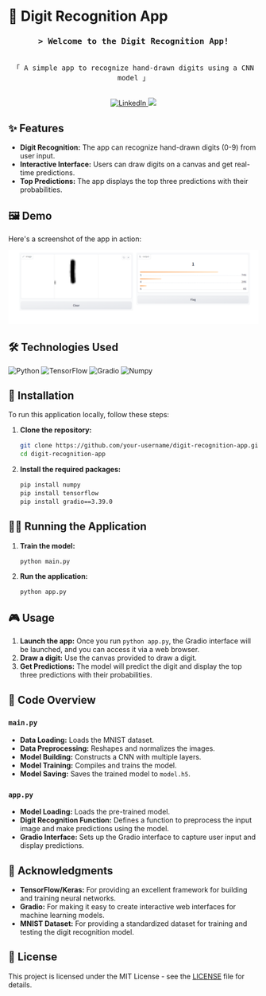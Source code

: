# 🎨 Digit Recognition App
<!-- Intro  -->
<h3 align="center">
  <samp>&gt; Welcome to the Digit Recognition App!</samp>
</h3>

<p align="center"> 
  <samp>
    <br>
    「 A simple app to recognize hand-drawn digits using a CNN model 」
    <br>
    <br>
  </samp>
</p>

<p align="center">
 <a href="https://linkedin.com/in/ericivara" target="_blank">
  <img src="https://img.shields.io/badge/LinkedIn-0077B5?style=for-the-badge&logo=linkedin&logoColor=white" alt="LinkedIn"/>
 </a>
 <a href="https://twitter.com/ericivara" target="_blank">
  <img src="https://img.shields.io/badge/Twitter-1DA1F2?style=for-the-badge&logo=twitter&logoColor=white" />
 </a>
</p>

## ✨ Features

- **Digit Recognition:** The app can recognize hand-drawn digits (0-9) from user input.
- **Interactive Interface:** Users can draw digits on a canvas and get real-time predictions.
- **Top Predictions:** The app displays the top three predictions with their probabilities.

## 🖼️ Demo

Here's a screenshot of the app in action:

![Demo Screenshot](demoImage.png)

## 🛠️ Technologies Used

![Python](https://img.shields.io/badge/Python-3776AB?style=for-the-badge&logo=python&logoColor=white)
![TensorFlow](https://img.shields.io/badge/TensorFlow-FF6F00?style=for-the-badge&logo=tensorflow&logoColor=white)
![Gradio](https://img.shields.io/badge/Gradio-FF6F00?style=for-the-badge&logo=gradio&logoColor=white)
![Numpy](https://img.shields.io/badge/Numpy-013243?style=for-the-badge&logo=numpy&logoColor=white)

## 🚀 Installation

To run this application locally, follow these steps:

1. **Clone the repository:**
    ```sh
    git clone https://github.com/your-username/digit-recognition-app.git
    cd digit-recognition-app
    ```

2. **Install the required packages:**
    ```sh
    pip install numpy
    pip install tensorflow
    pip install gradio==3.39.0
    ```

## 🏃‍♂️ Running the Application

1. **Train the model:**
    ```sh
    python main.py
    ```

2. **Run the application:**
    ```sh
    python app.py
    ```

## 🎮 Usage

1. **Launch the app:** Once you run `python app.py`, the Gradio interface will be launched, and you can access it via a web browser.
2. **Draw a digit:** Use the canvas provided to draw a digit.
3. **Get Predictions:** The model will predict the digit and display the top three predictions with their probabilities.

## 📂 Code Overview

### `main.py`

- **Data Loading:** Loads the MNIST dataset.
- **Data Preprocessing:** Reshapes and normalizes the images.
- **Model Building:** Constructs a CNN with multiple layers.
- **Model Training:** Compiles and trains the model.
- **Model Saving:** Saves the trained model to `model.h5`.

### `app.py`

- **Model Loading:** Loads the pre-trained model.
- **Digit Recognition Function:** Defines a function to preprocess the input image and make predictions using the model.
- **Gradio Interface:** Sets up the Gradio interface to capture user input and display predictions.

## 🙏 Acknowledgments

- **TensorFlow/Keras:** For providing an excellent framework for building and training neural networks.
- **Gradio:** For making it easy to create interactive web interfaces for machine learning models.
- **MNIST Dataset:** For providing a standardized dataset for training and testing the digit recognition model.

## 📜 License

This project is licensed under the MIT License - see the [LICENSE](LICENSE) file for details.
